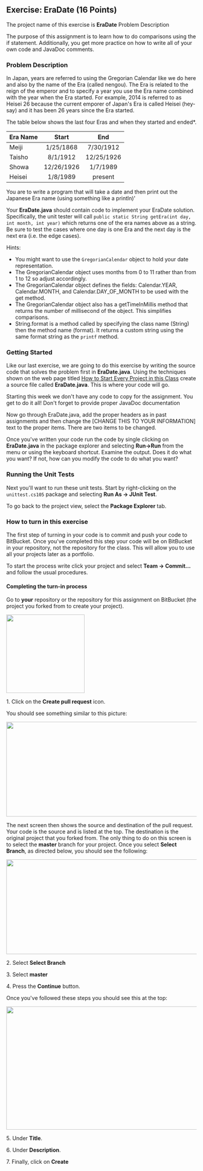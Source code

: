 ## Exercise: EraDate (16 Points)

The project name of this exercise is **EraDate** Problem Description

The purpose of this assignment is to learn how to do comparisons using the if statement. Additionally, you get more practice on how to write all of your own code and JavaDoc comments.

### Problem Description

In Japan, years are referred to using the Gregorian Calendar like we do here and also by the name of the Era (called nengou). The Era is related to the reign of the emperor and to specify a year you use the Era name combined with the year when the Era started. For example, 2014 is referred to as Heisei 26 because the current emporer of Japan's Era is called Heisei (hey-say) and it has been 26 years since the Era started.

The table below shows the last four Eras and when they started and ended*.

 Era Name | Start      | End
----------|:----------:|:----------:
 Meiji	  | 1/25/1868  | 7/30/1912
 Taisho   | 8/1/1912   | 12/25/1926
 Showa	  | 12/26/1926 | 1/7/1989
 Heisei   | 1/8/1989   | present

You are to write a program that will take a date and then print out the Japanese Era name (using something like a println)'

Your **EraDate.java** should contain code to implement your EraDate solution. Specifically, the unit tester will call `public static String getEra(int day, int month, int year)` which returns one of the era names above as a string. Be sure to test the cases where one day is one Era and the next day is the next era (i.e. the edge cases).

Hints:

- You might want to use the `GregorianCalendar` object to hold your date representation.
- The GregorianCalendar object uses months from 0 to 11 rather than from 1 to 12 so adjust accordingly.
- The GregorianCalendar object defines the fields: Calendar.YEAR, Calendar.MONTH, and Calendar.DAY_OF_MONTH to be used with the get method.
- The GregorianCalendar object also has a getTimeInMillis method that returns the number of millisecond of the object. This simplifies comparisons.
- String.format is a method called by specifying the class name (String) then the method name (format). It returns a custom string using the same format string as the `printf` method.

### Getting Started

Like our last exercise, we are going to do this exercise by writing the source code that solves the problem first in **EraDate.java**. Using the techniques shown on the web page titled [How to Start Every Project in this Class](http://crowd.cs.sbcc.edu:7990/projects/CS105F2016/repos/allan.knight/browse/HowToStartEveryProject.md) create a source file called **EraDate.java**. This is where your code will go. 

Starting this week we don't have any code to copy for the assignment. You get to do it all! Don't forget to provide proper JavaDoc documentation

Now go through EraDate.java, add the proper headers as in past assignments and then change the [CHANGE THIS TO YOUR INFORMATION] text to the proper items. There are two items to be changed.

Once you've written your code run the code by single clicking on **EraDate.java** in the package explorer and selecting **Run->Run** from the menu or using the keyboard shortcut. Examine the output. Does it do what you want? If not, how can you modify the code to do what you want?

### Running the Unit Tests

Next you'll want to run these unit tests. Start by right-clicking on the `unittest.cs105` package and selecting **Run As -> JUnit Test**. 

To go back to the project view, select the **Package Explorer** tab.

### How to turn in this exercise

The first step of turning in your code is to commit and push your code to BitBucket. Once you've completed this step your code will be on BitBucket in your repository, not the repository for the class. This will allow you to use all your projects later as a portfolio.

To start the process write click your project and select **Team -> Commit...** and follow the usual procedures.

#### Completing the turn-in process

Go to **your** repository or the repository for this assignment on BitBucket (the project you forked from to create your project).

<img src="https://dl.dropboxusercontent.com/u/7698973/cs105/EX01-HelloWorld/create-pull-request.png" width="207" height="207" />

1\. Click on the **Create pull request** icon. 

You should see something similar to this picture:

<img src="https://dl.dropboxusercontent.com/u/7698973/cs105/EX01-HelloWorld/pull-request-screen-first.png" width="600" height="250" />

The next screen then shows the source and destination of the pull request. Your code is the source and is listed at the top. The destination is the original project that you forked from. The only thing to do on this screen is to select the **master** branch for your project. Once you select **Select Branch**, as directed below, you should see the following:

<img src="https://dl.dropboxusercontent.com/u/7698973/cs105/EX01-HelloWorld/pull-request-master.png" width="600" height="250" />

2\. Select **Select Branch**

3\. Select **master** 

4\. Press the **Continue** button.

Once you've followed these steps you should see this at the top:

<img src="https://dl.dropboxusercontent.com/u/7698973/cs105/EX01-HelloWorld/pull-request-description.png" width="514" height="325" />

5\. Under **Title**.

6\. Under **Description**.

7\. Finally, click on **Create**
